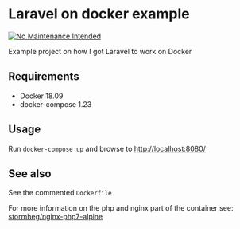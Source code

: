 # Laravel on docker example
[![No Maintenance Intended](http://unmaintained.tech/badge.svg)](http://unmaintained.tech/)

Example project on how I got Laravel to work on Docker

## Requirements
- Docker 18.09
- docker-compose 1.23

## Usage
Run `docker-compose up` and browse to [http://localhost:8080/](http://localhost:8080/)

## See also
See the commented `Dockerfile`

For more information on the php and nginx part of the container see: [stormheg/nginx-php7-alpine](https://github.com/Stormheg/nginx-php7-alpine)
